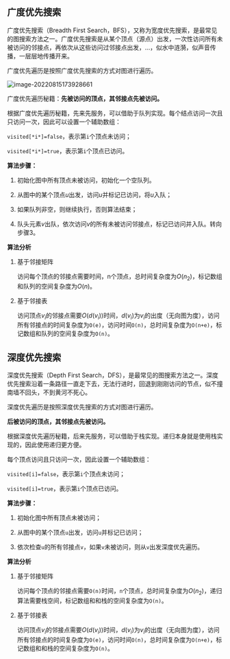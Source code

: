 ## 广度优先搜索

广度优先搜索（Breadth First Search，BFS），又称为宽度优先搜索，是最常见的图搜索方法之一。广度优先搜索是从某个顶点（源点）出发，一次性访问所有未被访问的邻接点，再依次从这些访问过邻接点出发，…，似水中涟漪，似声音传播，一层层地传播开来。

广度优先遍历是按照广度优先搜索的方式对图进行遍历。

![image-20220815173928661](https://victor-gx.oss-cn-beijing.aliyuncs.com/img/2022/DSA/202208151739737.png)

广度优先遍历秘籍：**先被访问的顶点，其邻接点先被访问。**

根据广度优先遍历秘籍，先来先服务，可以借助于队列实现。每个结点访问一次且只访问一次，因此可以设置一个辅助数组：

`visited[*i*]=false`，表示第`i`个顶点未访问；

`visited[*i*]=true`，表示第`i`个顶点已访问。

**算法步骤：**

1. 初始化图中所有顶点未被访问，初始化一个空队列。

2. 从图中的某个顶点*u*出发，访问*u*并标记已访问，将*u*入队；

3. 如果队列非空，则继续执行，否则算法结束；

4. 队头元素*v*出队，依次访问*v*的所有未被访问邻接点，标记已访问并入队。转向步骤3。

**算法分析**

1. 基于邻接矩阵

   访问每个顶点的邻接点需要时间，n个顶点，总时间复杂度为$O(n_2)$，标记数组和队列的空间复杂度为$O(n)$。

2. 基于邻接表

   访问顶点$v_i$的邻接点需要$O(d(v_i))$时间，$d(v_i)$为$v_i$的出度（无向图为度），访问所有邻接点的时间复杂度为`O(e)`，访问时间`O(n)`，总时间复杂度为`O(n+e)`，标记数组和队列的空间复杂度为`O(n)`。

## 深度优先搜索

深度优先搜索（Depth First Search，DFS），是最常见的图搜索方法之一。深度优先搜索沿着一条路径一直走下去，无法行进时，回退到刚刚访问的节点，似不撞南墙不回头，不到黄河不死心。

深度优先遍历是按照深度优先搜索的方式对图进行遍历。

**后被访问的顶点，其邻接点先被访问。**

根据深度优先遍历秘籍，后来先服务，可以借助于栈实现。递归本身就是使用栈实现的，因此使用递归更方便。

每个顶点访问且只访问一次，因此设置一个辅助数组：

`visited[i]=false`，表示第`i`个顶点未访问；

`visited[i]=true`，表示第`i`个顶点已访问。

**算法步骤：**

1. 初始化图中所有顶点未被访问；

2. 从图中的某个顶点`u`出发，访问`u`并标记已访问；

3. 依次检查`u`的所有邻接点`v`，如果`v`未被访问，则从`v`出发深度优先遍历。

**算法分析**

1. 基于邻接矩阵

   访问每个顶点的邻接点需要`O(n)`时间，`n`个顶点，总时间复杂度为$O(n_2)$，递归算法需要栈空间，标记数组和和栈的空间复杂度为`O(n)`。

2. 基于邻接表

   访问顶点$v_i$的邻接点需要$O(d(v_i))$时间，$d(v_i)$为$v_i$的出度（无向图为度），访问所有邻接点的时间复杂度为`O(e)`，访问时间`O(n)`，总时间复杂度为`O(n+e)`，标记数组和和栈的空间复杂度为`O(n)`。